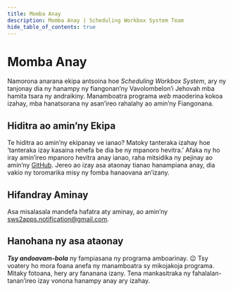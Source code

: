 ```yaml
---
title: Momba Anay
description: Momba Anay | Scheduling Workbox System Team
hide_table_of_contents: true
---
```


# Momba Anay

Namorona anarana ekipa antsoina hoe _Scheduling Workbox System_, ary ny tanjonay dia ny hanampy ny fiangonan’ny Vavolombelon’i Jehovah mba hamita tsara ny andraikiny. Manamboatra programa _web_ maoderina kokoa izahay, mba hanatsorana ny asan’ireo rahalahy ao amin’ny Fiangonana.

## Hiditra ao amin’ny Ekipa

Te hiditra ao amin’ny ekipanay ve ianao? Matoky tanteraka izahay hoe ‘tanteraka izay kasaina rehefa be dia be ny mpanoro hevitra.’ Afaka ny ho iray amin’ireo mpanoro hevitra anay ianao, raha mitsidika ny pejinay ao amin’ny [GitHub](https://github.com/sws2apps). Jereo ao izay asa ataonay tianao hanampiana anay, dia vakio ny toromarika misy ny fomba hanaovana an’izany.

## Hifandray Aminay

Asa misalasala mandefa hafatra aty aminay, ao amin’ny sws2apps.notification@gmail.com.

## Hanohana ny asa ataonay

***Tsy andoavam-bola*** ny fampiasana ny programa amboarinay. 😉 Tsy voatery ho mora foana anefa ny manamboatra sy mikojakoja programa. Mitaky fotoana, hery ary fananana izany. Tena mankasitraka ny fahalalan-tanan’ireo izay vonona hanampy anay ary izahay.

<script type="text/javascript" src="https://cdnjs.buymeacoffee.com/1.0.0/button.prod.min.js" data-name="bmc-button" data-slug="sws2apps" data-color="#BD5FFF" data-emoji=""  data-font="Comic" data-text="Hanao fanomezana" data-outline-color="#000000" data-font-color="#ffffff" data-coffee-color="#FFDD00" ></script>